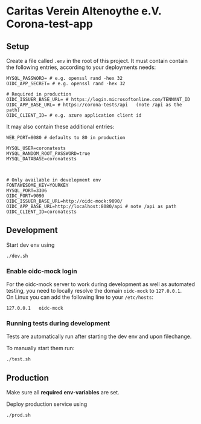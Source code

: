 # Caritas Verein Altenoythe e.V. Corona-test-app

## Setup
Create a file called `.env` in the root of this project.
It must contain contain the following entries, according to your deployments needs:

```shell
MYSQL_PASSWORD= # e.g. openssl rand -hex 32
OIDC_APP_SECRET= # e.g. openssl rand -hex 32

# Required in production
OIDC_ISSUER_BASE_URL= # https://login.microsoftonline.com/TENNANT_ID
OIDC_APP_BASE_URL= # https://corona-tests/api   (note /api as the path)
OIDC_CLIENT_ID= # e.g. azure application client id
```

It may also contain these additional entries:
```shell
WEB_PORT=8080 # defaults to 80 in production

MYSQL_USER=coronatests
MYSQL_RANDOM_ROOT_PASSWORD=true
MYSQL_DATABASE=coronatests



# Only available in development env
FONTAWESOME_KEY=YOURKEY
MYSQL_PORT=3306
OIDC_PORT=9090
OIDC_ISSUER_BASE_URL=http://oidc-mock:9090/
OIDC_APP_BASE_URL=http://localhost:8080/api # note /api as path
OIDC_CLIENT_ID=coronatests
```

## Development
Start dev env using

```shell
./dev.sh
```

### Enable oidc-mock login
For the oidc-mock server to work during development as well as automated testing, you need to locally resolve the domain `oidc-mock` to `127.0.0.1`.\
On Linux you can add the following line to your `/etc/hosts`:
```shell
127.0.0.1   oidc-mock
```

### Running tests during development
Tests are automatically run after starting the dev env and upon filechange.

To manually start them run:
```shell
./test.sh
```

## Production
Make sure all **required env-variables** are set.

Deploy production service using

```shell
./prod.sh
```
